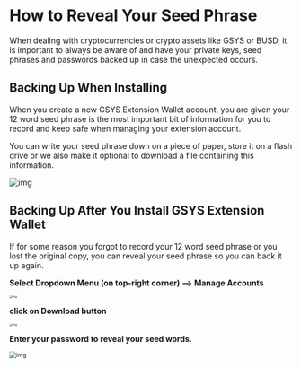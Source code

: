 # How to Reveal Your Seed Phrase


When dealing with cryptocurrencies or crypto assets like GSYS or BUSD, it is important to always be aware of and have your private keys, seed phrases and passwords backed up in case the unexpected occurs.


## Backing Up When Installing
When you create a new GSYS Extension Wallet account, you are given your 12 word seed phrase is the most important bit of information for you to record and keep safe when managing your extension account.

You can write your seed phrase down on a piece of paper, store it on a flash drive or we also make it optional to download a file containing this information.

![img](https://lh3.googleusercontent.com/n2FtIpBGm0rfQC1WHDUbL44LhT6VVizzV4uBhzOkFCblCIXFdOISvy-OzCF5rEeU6q0suuW8Z6noqgYWW5_u8AU7mjat3ayEzU031SLjULoFSh0pdQOO_spRwGfqBEbSl8TIVOfa)


## Backing Up After You Install GSYS Extension Wallet
If for some reason you forgot to record your 12 word seed phrase or you lost the original copy, you can reveal your seed phrase so you can back it up again.

**Select Dropdown Menu (on top-right corner) --> Manage Accounts**

<img src="https://lh4.googleusercontent.com/ZXAj9X9TFTunfCJfZjHoJQm9eQZxog61rmZ0zWL4AbQlwhQRe0qj74bHvhnarwHobVbRgaBIKyyDPxQZx4acgAeFPaWN6tloNIiIuRMmDUw2mniafpqfc5RS59Nic-_KXVL64sC6" alt="img" style="zoom:33%;" />

**click on Download button**

<img src="https://lh5.googleusercontent.com/2t3UwpFojwMSh4_stRc9wdaOdbm2UqmtYxVL2SdLVfiCSoqF2gcOhHl3Qys6pZXJFG_7CsK2IkFOEdgpuSTiHR1_OOEi0pF_uy3nvsLhibC0vxQjGXLI0aV5gcdts3pML4xmNc4y" alt="img" style="zoom:33%;" />

**Enter your password to reveal your seed words.**



<img src="https://lh5.googleusercontent.com/9WatFdbEVc8A92-6g5zfaHQRZgqrce1EPEQMdpWnHYyEwab9iZqcwz02cal5om_97oni1fSdh-dTJHHqsVqD74K3umO2SlGl3F9f9vQDSeUF4r0fnLOQbMiHdNSwhgbN33Nmg_U2" alt="img" style="zoom:75%;" />

